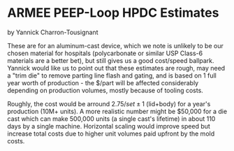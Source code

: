 # ARMEE PEEP-Loop HPDC Estimates

by Yannick Charron-Tousignant

These are for an aluminum-cast device, which we note is unlikely to be our chosen material for hospitals (polycarbonate or similar USP Class-6 materials are a better bet), but still gives us a good cost/speed ballpark.  Yannick would like us to point out that these estimates are rough, may need a "trim die" to remove parting line flash and gating, and is based on 1 full year worth of production - the $/part will be affected considerably depending on production volumes, mostly because of tooling costs.

Roughly, the cost would be arround $2.75/set ±1$ (lid+body) for a year's production (10M+ units). A more realistic number might be $50,000 for a die cast which can make 500,000 units (a single cast's lifetime) in about 110 days by a single machine.  Horizontal scaling would improve speed but increase total costs due to higher unit volumes paid upfront by the mold costs.